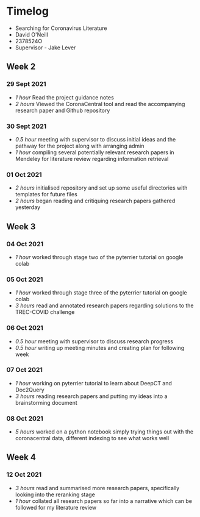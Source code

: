 # Timelog

- Searching for Coronavirus Literature
- David O'Neill
- 2378524O
- Supervisor - Jake Lever

## Week 2

### 29 Sept 2021

- _1 hour_ Read the project guidance notes
- _2 hours_ Viewed the CoronaCentral tool and read the accompanying research paper and Github repository

### 30 Sept 2021

- _0.5 hour_ meeting with supervisor to discuss initial ideas and the pathway for the project along with arranging admin
- _1 hour_ compiling several potentially relevant research papers in Mendeley for literature review regarding information retrieval

### 01 Oct 2021

- _2 hours_ initialised repository and set up some useful directories with templates for future files
- _2 hours_ began reading and critiquing research papers gathered yesterday

## Week 3

### 04 Oct 2021

- _1 hour_ worked through stage two of the pyterrier tutorial on google colab

### 05 Oct 2021

- _1 hour_ worked through stage three of the pyterrier tutorial on google colab
- _3 hours_ read and annotated research papers regarding solutions to the TREC-COVID challenge

### 06 Oct 2021

- _0.5 hour_ meeting with supervisor to discuss research progress
- _0.5 hour_ writing up meeting minutes and creating plan for following week

### 07 Oct 2021

- _1 hour_ working on pyterrier tutorial to learn about DeepCT and Doc2Query
- _3 hours_ reading research papers and putting my ideas into a brainstorming document

### 08 Oct 2021

- _5 hours_ worked on a python notebook simply trying things out with the coronacentral data, different indexing to see what works well

## Week 4

### 12 Oct 2021

- _3 hours_ read and summarised more research papers, specifically looking into the reranking stage
- _1 hour_ collated all research papers so far into a narrative which can be followed for my literature review
